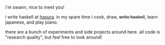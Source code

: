 i'm swann, nice to meet you!

i write haskell at [hasura](https://github.com/hasura). in my spare time i cook, draw, ~~write haskell~~, learn japanese, and play piano.

there are a bunch of experiments and side projects around here. all code is "research quality", but feel free to look around!
